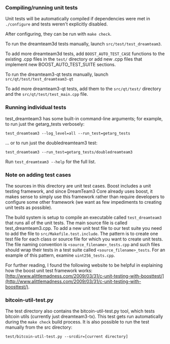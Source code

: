 ### Compiling/running unit tests

Unit tests will be automatically compiled if dependencies were met in `./configure`
and tests weren't explicitly disabled.

After configuring, they can be run with `make check`.

To run the dreamteam3d tests manually, launch `src/test/test_dreamteam3`.

To add more dreamteam3d tests, add `BOOST_AUTO_TEST_CASE` functions to the existing
.cpp files in the `test/` directory or add new .cpp files that
implement new BOOST_AUTO_TEST_SUITE sections.

To run the dreamteam3-qt tests manually, launch `src/qt/test/test_dreamteam3-qt`

To add more dreamteam3-qt tests, add them to the `src/qt/test/` directory and
the `src/qt/test/test_main.cpp` file.

### Running individual tests

test_dreamteam3 has some built-in command-line arguments; for
example, to run just the getarg_tests verbosely:

    test_dreamteam3 --log_level=all --run_test=getarg_tests

... or to run just the doubledreamteam3 test:

    test_dreamteam3 --run_test=getarg_tests/doubledreamteam3

Run `test_dreamteam3 --help` for the full list.

### Note on adding test cases

The sources in this directory are unit test cases.  Boost includes a
unit testing framework, and since DreamTeam3 Core already uses boost, it makes
sense to simply use this framework rather than require developers to
configure some other framework (we want as few impediments to creating
unit tests as possible).

The build system is setup to compile an executable called `test_dreamteam3`
that runs all of the unit tests.  The main source file is called
test_dreamteam3.cpp. To add a new unit test file to our test suite you need 
to add the file to `src/Makefile.test.include`. The pattern is to create 
one test file for each class or source file for which you want to create 
unit tests.  The file naming convention is `<source_filename>_tests.cpp` 
and such files should wrap their tests in a test suite 
called `<source_filename>_tests`. For an example of this pattern, 
examine `uint256_tests.cpp`.

For further reading, I found the following website to be helpful in
explaining how the boost unit test framework works:
[http://www.alittlemadness.com/2009/03/31/c-unit-testing-with-boosttest/](http://www.alittlemadness.com/2009/03/31/c-unit-testing-with-boosttest/).

### bitcoin-util-test.py

The test directory also contains the bitcoin-util-test.py tool, which tests bitcoin utils (currently just dreamteam3-tx). This test gets run automatically during the `make check` build process. It is also possible to run the test manually from the src directory:

```
test/bitcoin-util-test.py --srcdir=[current directory]

```